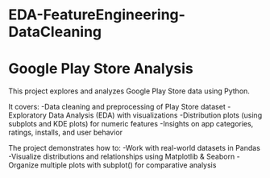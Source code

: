 # EDA-FeatureEngineering-DataCleaning
# Google Play Store Analysis  

This project explores and analyzes Google Play Store data using Python.

It covers:
-Data cleaning and preprocessing of Play Store dataset
-Exploratory Data Analysis (EDA) with visualizations
-Distribution plots (using subplots and KDE plots) for numeric features
-Insights on app categories, ratings, installs, and user behavior

The project demonstrates how to:
-Work with real-world datasets in Pandas
-Visualize distributions and relationships using Matplotlib & Seaborn
-Organize multiple plots with subplot() for comparative analysis
